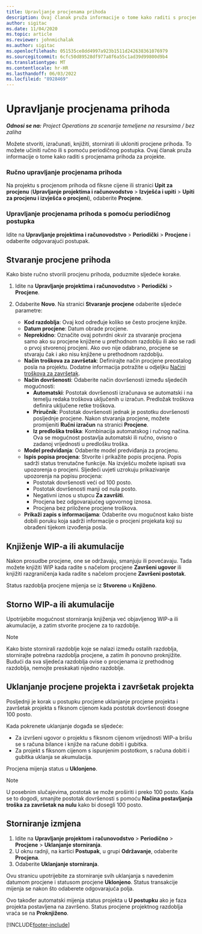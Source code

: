 ```yaml
---
title: Upravljanje procjenama prihoda
description: Ovaj članak pruža informacije o tome kako raditi s procjenama prihoda za projekte.
author: sigitac
ms.date: 11/04/2020
ms.topic: article
ms.reviewer: johnmichalak
ms.author: sigitac
ms.openlocfilehash: 051535ce8dd4997a923b1511d242638361076979
ms.sourcegitcommit: 6cfc50d89528df977a8f6a55c1ad39d99800d9b4
ms.translationtype: MT
ms.contentlocale: hr-HR
ms.lasthandoff: 06/03/2022
ms.locfileid: "8928469"
---
```

# <a name="manage-revenue-estimates"></a>Upravljanje procjenama prihoda

_**Odnosi se na:** Project Operations za scenarije temeljene na resursima / bez zaliha_

Možete stvoriti, izračunati, knjižiti, stornirati ili ukloniti procjene prihoda. To možete učiniti ručno ili s pomoću periodičnog postupka. Ovaj članak pruža informacije o tome kako raditi s procjenama prihoda za projekte.

### <a name="manage-revenue-estimates-manually"></a>Ručno upravljanje procjenama prihoda

Na projektu s procjenom prihoda od fiksne cijene ili stranici **Upit za procjenu** (**Upravljanje projektima i računovodstvo** > **Izvješća i upiti** > **Upiti za procjenu i izvješća o procjeni**), odaberite **Procjene**.

### <a name="manage-revenue-estimates-using-a-periodic-process"></a>Upravljanje procjenama prihoda s pomoću periodičnog postupka

Idite na **Upravljanje projektima i računovodstvo** > **Periodički** > **Procjene** i odaberite odgovarajući postupak.

## <a name="create-a-revenue-estimate"></a>Stvaranje procjene prihoda

Kako biste ručno stvorili procjenu prihoda, poduzmite sljedeće korake. 

1. Idite na **Upravljanje projektima i računovodstvo** > **Periodički** > **Procjene**.
2. Odaberite **Novo**. Na stranici **Stvaranje procjene** odaberite sljedeće parametre:

   - **Kod razdoblja**: Ovaj kod određuje koliko se često procjene knjiže.
   - **Datum procjene**: Datum obrade procjene.
   - **Neprekidno**: Označite ovaj potvrdni okvir za stvaranje procjena samo ako su procjene knjižene u prethodnom razdoblju ili ako se radi o prvoj stvorenoj procjeni. Ako ovo nije odabrano, procjene se stvaraju čak i ako nisu knjižene u prethodnom razdoblju.
   - **Način troškova za završetak**: Definirajte način procjene preostalog posla na projektu. Dodatne informacija potražite u odjeljku [Načini troškova za završetak](cost-complete-methods.md).
   - **Način dovršenosti**: Odaberite način dovršenosti između sljedećih mogućnosti:
     - **Automatski**: Postotak dovršenosti izračunava se automatski i na temelju redaka troškova uključenih u izračun. Predložak troškova definira uključene retke troškova.
     - **Priručnik**: Postotak dovršenosti jednak je postotku dovršenosti posljednje procjene. Nakon stvaranja procjene, možete promijeniti **Ručni izračun** na stranici **Procjene**.
     - **Iz predloška troška**: Kombinacija automatskog i ručnog načina. Ova se mogućnost postavlja automatski ili ručno, ovisno o zadanoj vrijednosti u predlošku troška.
   - **Model predviđanja**: Odaberite model predviđanja za procjenu.
   - **Ispis popisa procjena**: Stvorite i prikažite popis procjena. Popis sadrži status trenutačne funkcije. Na izvješću možete ispisati sva upozorenja o procjeni. Sljedeći uvjeti uzrokuju prikazivanje upozorenja na popisu procjena:
     - Postotak dovršenosti veći od 100 posto.
     - Postotak dovršenosti manji od nula posto.
     - Negativni iznos u stupcu **Za završiti**.
     - Procjena bez odgovarajućeg ugovornog iznosa.
     - Procjena bez priložene procjene troškova.
   - **Prikaži zapis s informacijama**: Odaberite ovu mogućnost kako biste dobili poruku koja sadrži informacije o procjeni projekata koji su obrađeni tijekom izvođenja posla.


## <a name="post-wip-or-accruals"></a>Knjiženje WIP-a ili akumulacije

Nakon prosudbe procjene, one se održavaju, smanjuju ili povećavaju. Tada možete knjižiti WIP kada radite s načelom procjene **Završeni ugovor** ili knjižiti razgraničenja kada radite s načelom procjene **Završeni postotak**.
  
Status razdoblja procjene mijenja se iz **Stvoreno** u **Knjiženo**.

## <a name="reverse-wip-or-accruals"></a>Storno WIP-a ili akumulacije

Upotrijebite mogućnost storniranja knjiženja već objavljenog WIP-a ili akumulacije, a zatim stvorite procjene za to razdoblje.

> [!NOTE]
> Kako biste stornirali razdoblje koje se nalazi između ostalih razdoblja, stornirajte potrebna razdoblja procjene, a zatim ih ponovno proknjižite. Budući da sva sljedeća razdoblja ovise o procjenama iz prethodnog razdoblja, nemojte preskakati nijedno razdoblje.

## <a name="eliminate-the-estimate-project-and-finish-the-project"></a>Uklanjanje procjene projekta i završetak projekta

Posljednji je korak u postupku procjene uklanjanje procjene projekta i završetak projekta s fiksnom cijenom kada postotak dovršenosti dosegne 100 posto.

Kada pokrenete uklanjanje događa se sljedeće:

- Za izvršeni ugovor o projektu s fiksnom cijenom vrijednosti WIP-a brišu se s računa bilance i knjiže na račune dobiti i gubitka.
- Za projekt s fiksnom cijenom s ispunjenim postotkom, s računa dobiti i gubitka uklanja se akumulacija.

Procjena mijenja status u **Uklonjeno**.

> [!NOTE]
> U posebnim slučajevima, postotak se može proširiti i preko 100 posto. Kada se to dogodi, smanjite postotak dovršenosti s pomoću **Načina postavljanja troška za završetak na nulu** kako bi dosegli 100 posto.

## <a name="reverse-elimination"></a>Storniranje izmjena

1. Idite na **Upravljanje projektom i računovodstvo** > **Periodično** > **Procjene** > **Uklanjanje storniranja**. 
2. U oknu radnji, na kartici **Postupak**, u grupi **Održavanje**, odaberite **Procjena**. 
3. Odaberite **Uklanjanje storniranja**.

Ovu stranicu upotrijebite za storniranje svih uklanjanja s navedenim datumom procjene i statusom procjene **Uklonjeno**. Status transakcije mijenja se nakon što odaberete odgovarajuća polja.

Ovo također automatski mijenja status projekta u **U postupku** ako je faza projekta postavljena na završeno. Status procjene projektnog razdoblja vraća se na **Proknjiženo**.


[!INCLUDE[footer-include](../includes/footer-banner.md)]